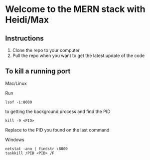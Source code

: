 # Welcome to the MERN stack with Heidi/Max

## Instructions
1. Clone the repo to your computer
2. Pull the repo when you want to get the latest update of the code

## To kill a running port

Mac/Linux

Run 
```
lsof -i:8000 
```
to getting the background process and find the PID

```
kill -9 <PID>
```
Replace <PID> to the PID you found on the last command


Windows
```
netstat -ano | findstr :8000
taskkill /PID <PID> /F
```